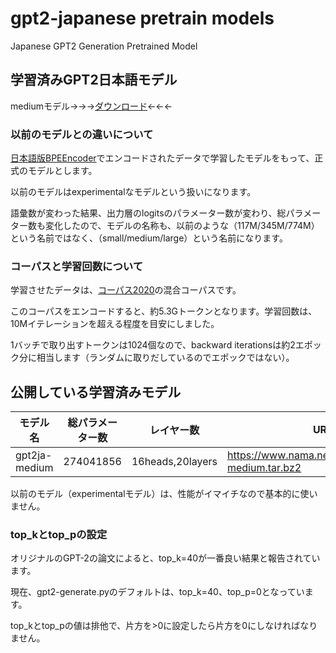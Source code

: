 # gpt2-japanese pretrain models


Japanese GPT2 Generation Pretrained Model



## 学習済みGPT2日本語モデル



mediumモデル→→→[ダウンロード](https://www.nama.ne.jp/models/gpt2ja-medium.tar.bz2)←←←

### 以前のモデルとの違いについて

[日本語版BPEEncoder](https://github.com/tanreinama/Japanese-BPEEncoder)でエンコードされたデータで学習したモデルをもって、正式のモデルとします。

以前のモデルはexperimentalなモデルという扱いになります。

語彙数が変わった結果、出力層のlogitsのパラメーター数が変わり、総パラメーター数も変化したので、モデルの名称も、以前のような（117M/345M/774M）という名前ではなく、（small/medium/large）という名前になります。

### コーパスと学習回数について

学習させたデータは、[コーパス2020](report/corpus.md)の混合コーパスです。

このコーパスをエンコードすると、約5.3Gトークンとなります。学習回数は、10Mイテレーションを超える程度を目安にしました。

1バッチで取り出すトークンは1024個なので、backward iterationsは約2エポック分に相当します（ランダムに取りだしているのでエポックではない）。



## 公開している学習済みモデル



| モデル名      | 総パラメーター数 | レイヤー数       | URL                                                 |
| ------------- | ---------------- | ---------------- | --------------------------------------------------- |
| gpt2ja-medium | 274041856        | 16heads,20layers | https://www.nama.ne.jp/models/gpt2ja-medium.tar.bz2 |



以前のモデル（experimentalモデル）は、性能がイマイチなので基本的に使いません。



### top_kとtop_pの設定



オリジナルのGPT-2の論文によると、top_k=40が一番良い結果と報告されています。

現在、gpt2-generate.pyのデフォルトは、top_k=40、top_p=0となっています。

top_kとtop_pの値は排他で、片方を>0に設定したら片方を0にしなければなりません。